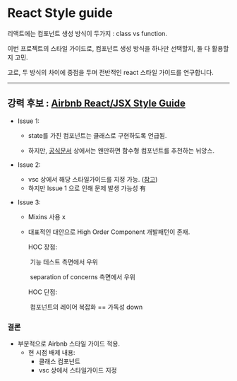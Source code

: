# React Style guide

리액트에는 컴포넌트 생성 방식이 두가지 : class vs function.

이번 프로젝트의 스타일 가이드로, 컴포넌트 생성 방식을 하나만 선택할지, 둘 다 활용할지 고민.

고로, 두 방식의 차이에 중점을 두며 전반적인 react 스타일 가이드를 연구합니다.

<hr>



## 강력 후보 : [Airbnb React/JSX Style Guide](https://github.com/airbnb/javascript/tree/master/react)

- Issue 1:

  - state를 가진 컴포넌트는 클래스로 구현하도록 언급됨.

  - 하지만, [공식문서](https://reactjs.org/docs/hooks-intro.html) 상에서는 왠만하면 함수형 컴포넌트를 추천하는 뉘앙스.

- Issue 2:

  - vsc 상에서 해당 스타일가이드를 지정 가능. ([참고](https://blog.bitsrc.io/how-to-set-up-airbnb-style-guide-for-react-projects-fc7dfb1f3d68))
  - 하지만 Issue 1 으로 인해 문제 발생 가능성 有

- Issue 3:

  - Mixins 사용 x

  - 대표적인 대안으로 High Order Component 개발패턴이 존재.

    HOC 장점: 

    ​	기능 테스트 측면에서 우위

    ​	separation of concerns 측면에서 우위

    HOC 단점:

    ​	컴포넌트의 레이어 복잡화 == 가독성 down

### 결론

- 부분적으로 Airbnb 스타일 가이드 적용.
  - 현 시점 배제 내용:
    - 클래스 컴포넌트
    - vsc 상에서 스타일가이드 지정